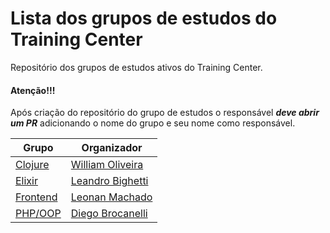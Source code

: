 # Lista dos grupos de estudos do Training Center

Repositório dos grupos de estudos ativos do Training Center.

#### Atenção!!!
Após criação do repositório do grupo de estudos o responsável ***deve abrir um PR*** adicionando o nome do grupo e seu nome como responsável.

| Grupo | Organizador |
| ----- | ----- |
| [Clojure](https://github.com/training-center/clojure-study-group) | [William Oliveira](https://github.com/woliveiras) | 
| [Elixir](https://github.com/training-center/elixir-study-group) | [Leandro Bighetti](https://github.com/lbighetti) | 
| [Frontend](https://github.com/training-center/frontend-study-group) | [Leonan Machado](https://github.com/leonantvrs) | 
| [PHP/OOP](https://github.com/training-center/php-study-group) | [Diego Brocanelli](https://github.com/Diego-Brocanelli) | 